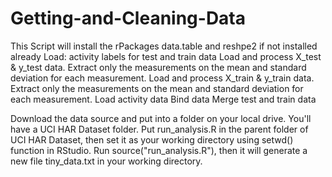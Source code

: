 # Getting-and-Cleaning-Data
This Script will install the rPackages data.table and reshpe2 if not installed already
Load: activity labels for test and train data
Load and process X_test & y_test data.
Extract only the measurements on the mean and standard deviation for each measurement.
Load and process X_train & y_train data.
Extract only the measurements on the mean and standard deviation for each measurement.
Load activity data
Bind data
Merge test and train data

Download the data source and put into a folder on your local drive. You'll have a UCI HAR Dataset folder.
Put run_analysis.R in the parent folder of UCI HAR Dataset, then set it as your working directory using setwd() function in RStudio.
Run source("run_analysis.R"), then it will generate a new file tiny_data.txt in your working directory.
